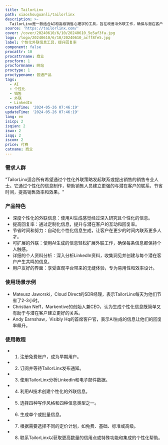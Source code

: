 ```yaml
---
title: TailorLinx
path: xiaoshouguanli/tailorlinx
description: >-
  TailorLinx是一款结合AI和高级销售心理学的工具，旨在改善冷外联工作，确保与潜在客户的个性化和有效联系。它通过分析电子邮件和LinkedIn数据，包括潜在客户的行业、角色、兴趣和近期活动，来定制信息。TailorLinx利用AI驱动的技术和销售心理学来解释目标潜在客户的详细资料，使信息能够以高度个性化和相关性进行制作。TailorLinx已证明能够将回复率提高至38%。
source: 'https://tailorlinx.com/'
cover: /cover/20240610/6/10/20240610_5e5af3fa.jpg
logo: /logo/20240610/6/10/20240610_acff8fe5.jpg
label: 个性化外联信息工具，提升回复率
component: false
procattr: 10
procattrname: 商业
procform: 1
procformname: 网站
proctype: 1
proctypename: 普通产品
tags:
  - AI
  - 个性化
  - 销售
  - 外联
  - LinkedIn
createTime: '2024-05-26 07:46:19'
updateTime: '2024-05-26 07:46:19'
lang: en
isicp: 2
isqian: 2
iswx: 2
isqq: 2
iscom: 2
price: 付费
catname: 商业
---
```




### 需求人群
"TailorLinx适合所有希望通过个性化外联策略发起联系或提出销售的销售专业人士。它通过个性化的信息制作，帮助销售人员建立更强的与潜在客户的联系，节省时间，提高销售效率和效果。"

### 产品特色
* 深度个性化的外联信息：使用AI生成感觉经过深入研究且个性化的信息。
* 提高回复率：通过定制化信息，提升与潜在客户的互动和回复率。
* 节省时间和努力：自动化个性化信息生成，让客户在更少的时间内联系更多人才。
* 可扩展的外联：使用AI生成的信息轻松扩展外联工作，确保每条信息都保持个人触感。
* 详细的个人资料分析：深入分析LinkedIn资料，收集洞见并创建与每个潜在客户产生共鸣的信息。
* 用户友好的界面：享受直观平台带来的无缝体验，专为易用性和效率设计。

### 使用场景示例
* Mateusz Jaworski，Cloud Direct的SDR经理，表示TailorLinx每天为他们节省了2-3小时。
* Christian Neff，Markentive的创始人兼CEO，认为生成个性化信息既简单又有助于与潜在客户建立更好的关系。
* Andy Earnshaw，Visibly Hq的首席客户官，表示AI生成的信息让他们的回复率飙升。

### 使用教程
* 1. 注册免费账户，成为早期用户。
* 2. 订阅并等待TailorLinx发布通知。
* 3. 使用TailorLinx分析LinkedIn和电子邮件数据。
* 4. 利用AI技术创建个性化的外联信息。
* 5. 选择四种写作风格和四种信息类型之一。
* 6. 生成单个或批量信息。
* 7. 根据需要选择不同的定价计划，如免费、基础、标准或高级。
* 8. 联系TailorLinx以获取更高数量的信用点或特殊功能和集成的个性化帮助。

  
